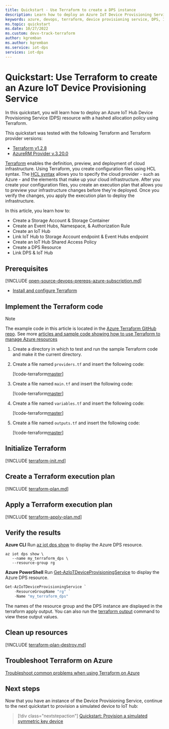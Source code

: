 ```yaml
---
title: Quickstart - Use Terraform to create a DPS instance
description: Learn how to deploy an Azure IoT Device Provisioning Service (DPS) resource with Terraform in this quickstart.
keywords: azure, devops, terraform, device provisioning service, DPS, IoT, IoT Hub DPS
ms.topic: quickstart
ms.date: 10/27/2022
ms.custom: devx-track-terraform
author: kgremban
ms.author: kgremban
ms.service: iot-dps
services: iot-dps
---
```


# Quickstart: Use Terraform to create an Azure IoT Device Provisioning Service

In this quickstart, you will learn how to deploy an Azure IoT Hub Device Provisioning Service (DPS) resource with a hashed allocation policy using Terraform.

This quickstart was tested with the following Terraform and Terraform provider versions:

- [Terraform v1.2.8](https://releases.hashicorp.com/terraform/)
- [AzureRM Provider v.3.20.0](https://registry.terraform.io/providers/hashicorp/azurerm/latest/docs)

[Terraform](https://www.terraform.io/) enables the definition, preview, and deployment of cloud infrastructure. Using Terraform, you create configuration files using HCL syntax. The [HCL syntax](https://www.terraform.io/language/syntax/configuration) allows you to specify the cloud provider - such as Azure - and the elements that make up your cloud infrastructure. After you create your configuration files, you create an execution plan that allows you to preview your infrastructure changes before they're deployed. Once you verify the changes, you apply the execution plan to deploy the infrastructure.

In this article, you learn how to:

- Create a Storage Account & Storage Container
- Create an Event Hubs, Namespace, & Authorization Rule
- Create an IoT Hub
- Link IoT Hub to Storage Account endpoint & Event Hubs endpoint
- Create an IoT Hub Shared Access Policy
- Create a DPS Resource
- Link DPS & IoT Hub

## Prerequisites

[!INCLUDE [open-source-devops-prereqs-azure-subscription.md](~/azure-dev-docs-pr/articles/includes/open-source-devops-prereqs-azure-subscription.md)]

- [Install and configure Terraform](/azure/developer/terraform/quickstart-configure)

## Implement the Terraform code

> [!NOTE]
> The example code in this article is located in the [Azure Terraform GitHub repo](https://github.com/Azure/terraform/tree/master/). See more [articles and sample code showing how to use Terraform to manage Azure resources](/azure/developer/terraform/)

1. Create a directory in which to test and run the sample Terraform code and make it the current directory.

1. Create a file named `providers.tf` and insert the following code:

   [!code-terraform[master](~/terraform_samples/quickstart/201-iot-hub-with-device-provisioning-service/providers.tf)]

1. Create a file named `main.tf` and insert the following code:

   [!code-terraform[master](~/terraform_samples/quickstart/201-iot-hub-with-device-provisioning-service/main.tf)]

1. Create a file named `variables.tf` and insert the following code:

   [!code-terraform[master](~/terraform_samples/quickstart/201-iot-hub-with-device-provisioning-service/variables.tf)]

1. Create a file named `outputs.tf` and insert the following code:

   [!code-terraform[master](~/terraform_samples/quickstart/201-iot-hub-with-device-provisioning-service/outputs.tf)]

## Initialize Terraform

[!INCLUDE [terraform-init.md](~/azure-dev-docs-pr/articles/terraform/includes/terraform-init.md)]

## Create a Terraform execution plan

[!INCLUDE [terraform-plan.md](~/azure-dev-docs-pr/articles/terraform/includes/terraform-plan.md)]

## Apply a Terraform execution plan

[!INCLUDE [terraform-apply-plan.md](~/azure-dev-docs-pr/articles/terraform/includes/terraform-apply-plan.md)]

## Verify the results

**Azure CLI**
Run [az iot dps show](/cli/azure/iot/dps#az-iot-dps-show) to display the Azure DPS resource.

   ```azurecli
   az iot dps show \
      --name my_terraform_dps \
      --resource-group rg
   ```

**Azure PowerShell**
Run [Get-AzIoTDeviceProvisioningService](/powershell/module/az.deviceprovisioningservices/get-aziotdeviceprovisioningservice) to display the Azure DPS resource.

   ```powershell
   Get-AzIoTDeviceProvisioningService `
       -ResourceGroupName "rg" `
       -Name "my_terraform_dps"
   ```

The names of the resource group and the DPS instance are displayed in the terraform apply output. You can also run the [terraform output](https://www.terraform.io/cli/commands/output) command to view these output values.

## Clean up resources

[!INCLUDE [terraform-plan-destroy.md](~/azure-dev-docs-pr/articles/terraform/includes/terraform-plan-destroy.md)]

## Troubleshoot Terraform on Azure

[Troubleshoot common problems when using Terraform on Azure](/azure/developer/terraform/troubleshoot)

## Next steps

Now that you have an instance of the Device Provisioning Service, continue to the next quickstart to provision a simulated device to IoT hub:

> [!div class="nextstepaction"]
> [Quickstart: Provision a simulated symmetric key device](./quick-create-simulated-device-symm-key.md)

